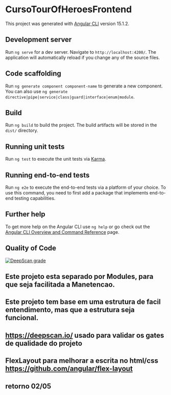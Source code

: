 # CursoTourOfHeroesFrontend

This project was generated with [Angular CLI](https://github.com/angular/angular-cli) version 15.1.2.

## Development server

Run `ng serve` for a dev server. Navigate to `http://localhost:4200/`. The application will automatically reload if you change any of the source files.

## Code scaffolding

Run `ng generate component component-name` to generate a new component. You can also use `ng generate directive|pipe|service|class|guard|interface|enum|module`.

## Build

Run `ng build` to build the project. The build artifacts will be stored in the `dist/` directory.

## Running unit tests

Run `ng test` to execute the unit tests via [Karma](https://karma-runner.github.io).

## Running end-to-end tests

Run `ng e2e` to execute the end-to-end tests via a platform of your choice. To use this command, you need to first add a package that implements end-to-end testing capabilities.

## Further help

To get more help on the Angular CLI use `ng help` or go check out the [Angular CLI Overview and Command Reference](https://angular.io/cli) page.

## Quality of Code 
[![DeepScan grade](https://deepscan.io/api/teams/20190/projects/23636/branches/720203/badge/grade.svg)](https://deepscan.io/dashboard#view=project&tid=20190&pid=23636&bid=720203)

## Este projeto esta separado por Modules, para que seja facilitada a Manetencao.

## Este projeto tem base em uma estrutura de facil entendimento, mas que a estrutura seja funcional.

## https://deepscan.io/ usado para validar os gates de qualidade do projeto  

## FlexLayout para melhorar a escrita no html/css https://github.com/angular/flex-layout

## retorno 02/05
